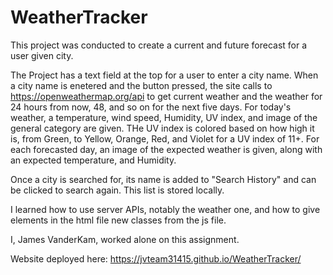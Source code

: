 # WeatherTracker

This project was conducted to create a current and future forecast for a user given city. 

The Project has a text field at the top for a user to enter a city name. When a city name is enetered and the button pressed, the site calls to https://openweathermap.org/api to get current weather and the weather for 24 hours from now, 48, and so on for the next five days. For today's weather, a temperature, wind speed, Humidity, UV index, and image of the general category are given. THe UV index is colored based on how high it is, from Green, to Yellow, Orange, Red, and Violet for a UV index of 11+. For each forecasted day, an image of the expected weather is given, along with an expected temperature, and Humidity.

Once a city is searched for, its name is added to "Search History" and can be clicked to search again. This list is stored locally.

I learned how to use server APIs, notably the weather one, and how to give elements in the html file new classes from the js file.

I, James VanderKam, worked alone on this assignment.

Website deployed here: https://jvteam31415.github.io/WeatherTracker/